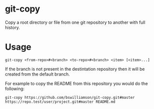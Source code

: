 # git-copy
Copy a root directory or file from one git repository to another with full history.

# Usage 
```
git-copy <from-repo>#<branch> <to-repo>#<branch> <item> [<item>...]
```
If the branch is not present in the destintation repository then it will be created from the default branch.

For example to copy the README from this repository you would do the following:
```
git-copy https://github.com/bswilliamson/git-copy.git#master https://repo.test/user/project.git#master README.md
```
